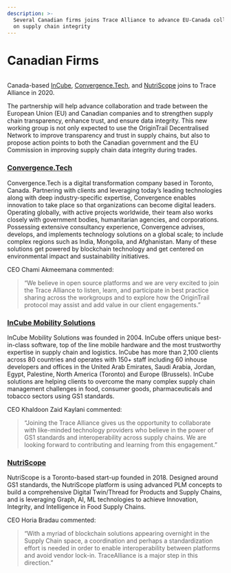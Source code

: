 ```yaml
---
description: >-
  Several Canadian firms joins Trace Alliance to advance EU-Canada collaboration
  on supply chain integrity
---
```


# Canadian Firms

<figure><img src="https://miro.medium.com/max/720/0*_pk6lKEcooyMxgVb" alt=""><figcaption></figcaption></figure>

Canada-based [InCube](https://e-incube.ca/), [Convergence.Tech](https://convergence.tech/), and [NutriScope](https://www.nutriscope.ca/) joins to Trace Alliance in 2020.&#x20;

The partnership will help advance collaboration and trade between the European Union (EU) and Canadian companies and to strengthen supply chain transparency, enhance trust, and ensure data integrity. This new working group is not only expected to use the OriginTrail Decentralised Network to improve transparency and trust in supply chains, but also to propose action points to both the Canadian government and the EU Commission in improving supply chain data integrity during trades.&#x20;

### ****[**Convergence.Tech**](https://www.convergence.tech/)**** <a href="#56a3" id="56a3"></a>

Convergence.Tech is a digital transformation company based in Toronto, Canada. Partnering with clients and leveraging today’s leading technologies along with deep industry-specific expertise, Convergence enables innovation to take place so that organizations can become digital leaders. Operating globally, with active projects worldwide, their team also works closely with government bodies, humanitarian agencies, and corporations. Possessing extensive consultancy experience, Convergence advises, develops, and implements technology solutions on a global scale; to include complex regions such as India, Mongolia, and Afghanistan. Many of these solutions get powered by blockchain technology and get centered on environmental impact and sustainability initiatives.

CEO Chami Akmeemana commented:

> “We believe in open source platforms and we are very excited to join the Trace Alliance to listen, learn, and participate in best practice sharing across the workgroups and to explore how the OriginTrail protocol may assist and add value in our client engagements.”

### ****[**InCube Mobility Solutions**](https://e-incube.ca)**** <a href="#ac0c" id="ac0c"></a>

InCube Mobility Solutions was founded in 2004. InCube offers unique best-in-class software, top of the line mobile hardware and the most trustworthy expertise in supply chain and logistics. InCube has more than 2,100 clients across 80 countries and operates with 150+ staff including 60 inhouse developers and offices in the United Arab Emirates, Saudi Arabia, Jordan, Egypt, Palestine, North America (Toronto) and Europe (Brussels). InCube solutions are helping clients to overcome the many complex supply chain management challenges in food, consumer goods, pharmaceuticals and tobacco sectors using GS1 standards.

CEO Khaldoon Zaid Kaylani commented:

> “Joining the Trace Alliance gives us the opportunity to collaborate with like-minded technology providers who believe in the power of GS1 standards and interoperability across supply chains. We are looking forward to contributing and learning from this engagement.”

### ****[**NutriScope**](https://www.nutriscope.ca/)**** <a href="#635b" id="635b"></a>

NutriScope is a Toronto-based start-up founded in 2018. Designed around GS1 standards, the NutriScope platform is using advanced PLM concepts to build a comprehensive Digital Twin/Thread for Products and Supply Chains, and is leveraging Graph, AI, ML technologies to achieve Innovation, Integrity, and Intelligence in Food Supply Chains.

CEO Horia Bradau commented:

> “With a myriad of blockchain solutions appearing overnight in the Supply Chain space, a coordination and perhaps a standardization effort is needed in order to enable interoperability between platforms and avoid vendor lock-in. TraceAlliance is a major step in this direction.”
